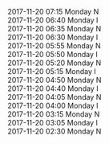 2017-11-20 07:15 Monday  N  
2017-11-20 06:40 Monday  I  
2017-11-20 06:35 Monday  N  
2017-11-20 06:30 Monday  I  
2017-11-20 05:55 Monday  N  
2017-11-20 05:50 Monday  I  
2017-11-20 05:20 Monday  N  
2017-11-20 05:15 Monday  I  
2017-11-20 04:50 Monday  N  
2017-11-20 04:40 Monday  I  
2017-11-20 04:05 Monday  N  
2017-11-20 04:00 Monday  I  
2017-11-20 03:15 Monday  N  
2017-11-20 03:05 Monday  I  
2017-11-20 02:30 Monday  N  
